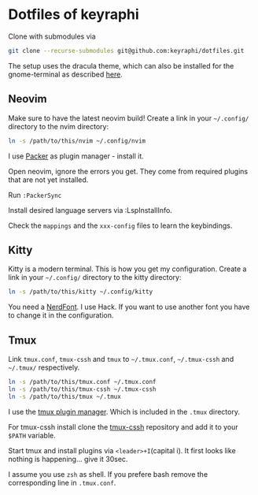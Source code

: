# Dotfiles of keyraphi
Clone with submodules via
```bash
git clone --recurse-submodules git@github.com:keyraphi/dotfiles.git
```
The setup uses the dracula theme, which can also be installed for
the gnome-terminal as described [here](https://draculatheme.com/gnome-terminal).

## Neovim
Make sure to have the latest neovim build!
Create a link in your `~/.config/` directory to the nvim directory:
```bash
ln -s /path/to/this/nvim ~/.config/nvim
```
I use [Packer](https://github.com/wbthomason/packer.nvim) as plugin manager -
install it.

Open neovim, ignore the errors you get. They come from required plugins that
are not yet installed.

Run `:PackerSync`

Install desired language servers via :LspInstallInfo.

Check the `mappings` and the `xxx-config` files to learn the keybindings.

## Kitty
Kitty is a modern terminal. This is how you get my configuration.
Create a link in your `~/.config/` directory to the kitty directory:
```bash
ln -s /path/to/this/kitty ~/.config/kitty
```

You need a [NerdFont](https://github.com/ryanoasis/nerd-fonts).
I use Hack. If you want to use another font you have to change it in the
configuration.

## Tmux
Link `tmux.conf`, `tmux-cssh` and `tmux` to `~/.tmux.conf`, `~/.tmux-cssh` and
`~/.tmux/` respectively.

```bash
ln -s /path/to/this/tmux.conf ~/.tmux.conf
ln -s /path/to/this/tmux-cssh ~/.tmux-cssh
ln -s /path/to/this/tmux ~/.tmux
```
I use the [tmux plugin manager](https://github.com/tmux-plugins/tpm).
Which is included in the `.tmux` directory.

For tmux-cssh install clone the [tmux-cssh](https://github.com/peikk0/tmux-cssh) repository and add it to your `$PATH` variable.

Start tmux and install plugins via `<leader>+I`(capital i). It first looks like nothing is happening... give it 30sec.

I assume you use `zsh` as shell. If you prefere bash remove the corresponding line in `.tmux.conf`.
